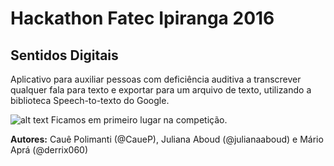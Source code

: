 # Hackathon Fatec Ipiranga 2016

## Sentidos Digitais
Aplicativo para auxiliar pessoas com deficiência auditiva a transcrever qualquer fala para texto e exportar para um arquivo de texto, utilizando a biblioteca Speech-to-texto do Google.


![alt text](http://www.myiconfinder.com/uploads/iconsets/128-128-d407ad118c45d96b41337be0c0081051.png "1st Place") Ficamos em primeiro lugar na competição.

**Autores:** Cauê Polimanti (@CaueP), Juliana Aboud (@julianaaboud) e Mário Aprá (@derrix060)
